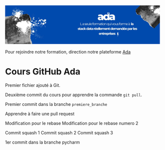 ![Ada, la seule formation qui vous forme à la stack data](images/ada.jpeg "Cours DBT Ada")

Pour rejoindre notre formation, direction notre plateforme [Ada](https://www.ada-study.com)

# Cours GitHub Ada

Premier fichier ajouté à Git.

Deuxième commit du cours pour apprendre la commande `git pull`.

Premier commit dans la branche `premiere_branche`

Apprendre à faire une pull request

Modification pour le rebase
Modification pour le rebase numero 2

Commit squash 1
Commit squash 2
Commit squash 3

1er commit dans la branche pycharm
